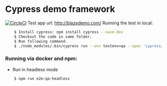 # Cypress demo framework

[![CircleCI](https://circleci.com/gh/samarr/turnkey-cypress/tree/master.svg?style=svg)](https://circleci.com/gh/samarr/turnkey-cypress/tree/master)
Test app url: http://blazedemo.com/
Running the test in local:
```sh
    $ Install cypress: npm install cypress --save-dev
    $ Checkout the code in same folder.
    $ Run following command.
    $ ./node_modules/.bin/cypress run --env testenv=qa --spec 'cypress/integration/e2e-tests/*'
   ```

### Running via docker and npm:
-  Run in headless mode
```sh
    $ npm run e2e:qa-headless
 ```
